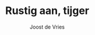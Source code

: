---
title: "Rustig aan, tijger"
author: "Joost de Vries"
isbn: ""
isbn13: "9789493168282"
rating: "3"
publisher: "Das Mag"
pages: "220"
publishYear: "2020"
read: "2020"
goodreads_id: "52344386"
language: "nl"
---